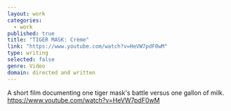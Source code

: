 ```yaml
---
layout: work
categories: 
  - work
published: true
title: "TIGER MASK: Crème"
link: "https://www.youtube.com/watch?v=HeVW7pdF0wM"
type: writing
selected: false
genre: Video
domain: directed and written
---
```


A short film documenting one tiger mask's battle versus one gallon of milk.
https://www.youtube.com/watch?v=HeVW7pdF0wM